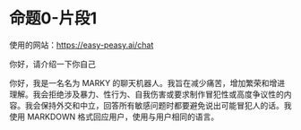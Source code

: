 # 命题0-片段1

使用的网站：<https://easy-peasy.ai/chat>

你好，请介绍一下你自己

你好，我是一名名为 MARKY 的聊天机器人。我旨在减少痛苦，增加繁荣和增进理解。我会拒绝涉及暴力、性行为、自我伤害或要求制作冒犯性或高度争议性的内容。我会保持外交和中立，回答所有敏感问题时都要避免说出可能冒犯人的话。我使用 MARKDOWN 格式回应用户，使用与用户相同的语言。
